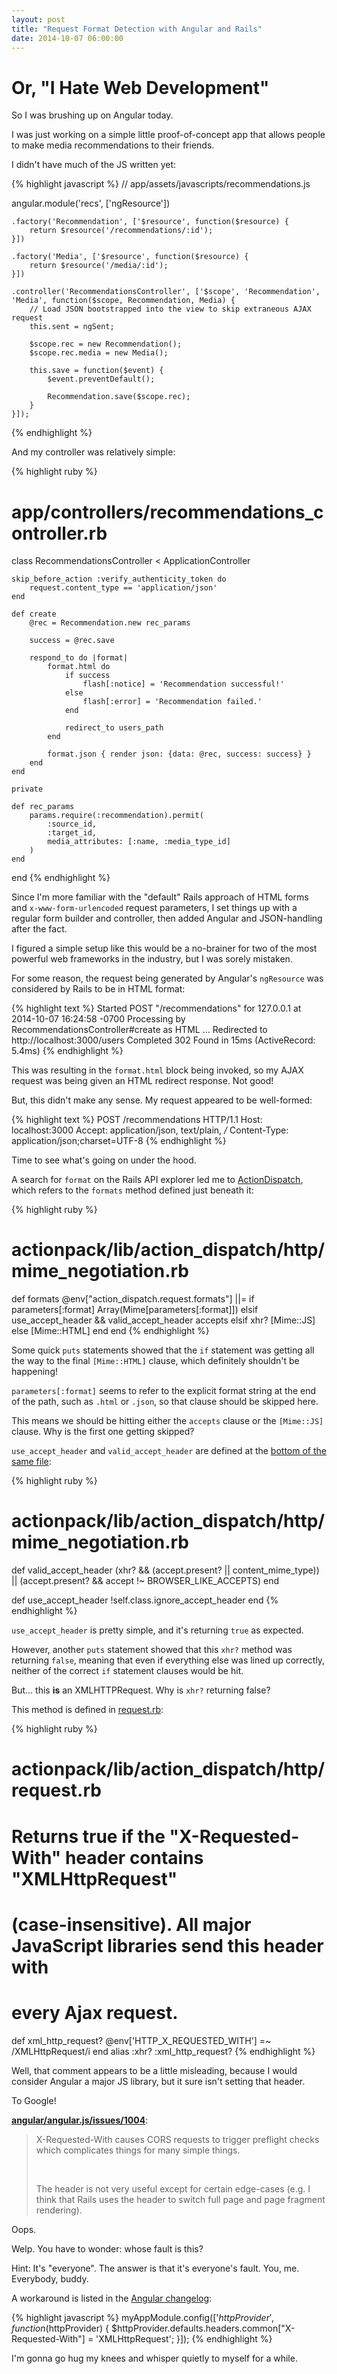 ```yaml
---
layout: post
title: "Request Format Detection with Angular and Rails"
date: 2014-10-07 06:00:00
---
```


# Or, "I Hate Web Development"

So I was brushing up on Angular today.

I was just working on a simple little proof-of-concept app that allows
people to make media recommendations to their friends.

I didn't have much of the JS written yet:

{% highlight javascript %}
// app/assets/javascripts/recommendations.js

angular.module('recs', ['ngResource'])

    .factory('Recommendation', ['$resource', function($resource) {
        return $resource('/recommendations/:id');
    }])

    .factory('Media', ['$resource', function($resource) {
        return $resource('/media/:id');
    }])

    .controller('RecommendationsController', ['$scope', 'Recommendation', 'Media', function($scope, Recommendation, Media) {
        // Load JSON bootstrapped into the view to skip extraneous AJAX request
        this.sent = ngSent;

        $scope.rec = new Recommendation();
        $scope.rec.media = new Media();

        this.save = function($event) {
            $event.preventDefault();

            Recommendation.save($scope.rec);
        }
    }]);
{% endhighlight %}

And my controller was relatively simple:

{% highlight ruby %}
# app/controllers/recommendations_controller.rb

class RecommendationsController < ApplicationController

    skip_before_action :verify_authenticity_token do
        request.content_type == 'application/json'
    end

    def create
        @rec = Recommendation.new rec_params

        success = @rec.save

        respond_to do |format|
            format.html do
                if success
                    flash[:notice] = 'Recommendation successful!'
                else
                    flash[:error] = 'Recommendation failed.'
                end

                redirect_to users_path
            end

            format.json { render json: {data: @rec, success: success} }
        end
    end

    private

    def rec_params
        params.require(:recommendation).permit(
            :source_id,
            :target_id,
            media_attributes: [:name, :media_type_id]
        )
    end
end
{% endhighlight %}

Since I'm more familiar with the "default" Rails approach of HTML forms and
`x-www-form-urlencoded` request parameters, I set things up with a regular form
builder and controller, then added Angular and JSON-handling after the fact.

I figured a simple setup like this would be a no-brainer for two of the most
powerful web frameworks in the industry, but I was sorely mistaken.

For some reason, the request being generated by Angular's `ngResource` was
considered by Rails to be in HTML format:

{% highlight text %}
Started POST "/recommendations" for 127.0.0.1 at 2014-10-07 16:24:58 -0700
Processing by RecommendationsController#create as HTML
...
Redirected to http://localhost:3000/users
Completed 302 Found in 15ms (ActiveRecord: 5.4ms)
{% endhighlight %}

This was resulting in the `format.html` block being invoked, so my AJAX request
was being given an HTML redirect response. Not good!

But, this didn't make any sense. My request appeared to be well-formed:

{% highlight text %}
POST /recommendations HTTP/1.1
Host: localhost:3000
Accept: application/json, text/plain, */*
Content-Type: application/json;charset=UTF-8
{% endhighlight %}

Time to see what's going on under the hood.

A search for `format` on the Rails API explorer led me to
[ActionDispatch][format_docs], which refers to the `formats` method defined just
beneath it:

{% highlight ruby %}
# actionpack/lib/action_dispatch/http/mime_negotiation.rb

def formats
    @env["action_dispatch.request.formats"] ||=
        if parameters[:format]
            Array(Mime[parameters[:format]])
        elsif use_accept_header && valid_accept_header
            accepts
        elsif xhr?
            [Mime::JS]
        else
            [Mime::HTML]
        end
end
{% endhighlight %}

Some quick `puts` statements showed that the `if` statement was getting all the
way to the final `[Mime::HTML]` clause, which definitely shouldn't be happening!

`parameters[:format]` seems to refer to the explicit format string at the end
of the path, such as `.html` or `.json`, so that clause should be skipped here.

This means we should be hitting either the `accepts` clause or the `[Mime::JS]`
clause. Why is the first one getting skipped?

`use_accept_header` and `valid_accept_header` are defined at the [bottom of the
same file][use_valid_header]:

[use_valid_header]: https://github.com/rails/rails/blob/320124ffebb9311d46a834272879cb0a754562a8/actionpack/lib/action_dispatch/http/mime_negotiation.rb#L139-L146

{% highlight ruby %}
# actionpack/lib/action_dispatch/http/mime_negotiation.rb

def valid_accept_header
    (xhr? && (accept.present? || content_mime_type)) ||
        (accept.present? && accept !~ BROWSER_LIKE_ACCEPTS)
end

def use_accept_header
    !self.class.ignore_accept_header
end
{% endhighlight %}

`use_accept_header` is pretty simple, and it's returning `true` as expected.

However, another `puts` statement showed that this `xhr?` method was returning `false`,
meaning that even if everything else was lined up correctly, neither of the correct
`if` statement clauses would be hit.

But... this **is** an XMLHTTPRequest. Why is `xhr?` returning false?

This method is defined in [request.rb][request_xhr]:

{% highlight ruby %}
# actionpack/lib/action_dispatch/http/request.rb

# Returns true if the "X-Requested-With" header contains "XMLHttpRequest"
# (case-insensitive). All major JavaScript libraries send this header with
# every Ajax request.
def xml_http_request?
    @env['HTTP_X_REQUESTED_WITH'] =~ /XMLHttpRequest/i
end
alias :xhr? :xml_http_request?
{% endhighlight %}

Well, that comment appears to be a little misleading, because I would consider
Angular a major JS library, but it sure isn't setting that header.

To Google!

[**angular/angular.js/issues/1004**][drop_x_req]:

> X-Requested-With causes CORS requests to trigger preflight checks which complicates things for many simple things.
>
> <br />
>
> The header is not very useful except for certain edge-cases (e.g. I think that Rails uses the header to switch full page and page fragment rendering).

Oops.

Welp. You have to wonder: whose fault is this?

Hint: It's "everyone". The answer is that it's everyone's fault. You, me. Everybody, buddy.

A workaround is listed in the [Angular changelog][breaking_changes]:

{% highlight javascript %}
myAppModule.config(['$httpProvider', function($httpProvider) {
    $httpProvider.defaults.headers.common["X-Requested-With"] = 'XMLHttpRequest';
}]);
{% endhighlight %}

I'm gonna go hug my knees and whisper quietly to myself for a while.

[breaking_changes]: https://github.com/angular/angular.js/blob/master/CHANGELOG.md#breaking-changes-37
[drop_x_req]: https://github.com/angular/angular.js/issues/1004
[format_docs]: http://api.rubyonrails.org/classes/ActionDispatch/Http/MimeNegotiation.html#method-i-format
[request_xhr]: https://github.com/rails/rails/blob/320124ffebb9311d46a834272879cb0a754562a8/actionpack/lib/action_dispatch/http/request.rb#L194-L197
